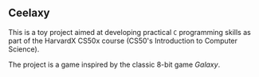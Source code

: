 ## Ceelaxy

This is a toy project aimed at developing practical `C` programming skills as part of the HarvardX CS50x course (CS50's Introduction to Computer Science).

The project is a game inspired by the classic 8-bit game *Galaxy*.

